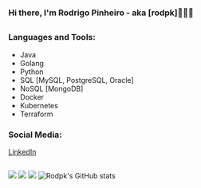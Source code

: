 ### Hi there, I'm Rodrigo Pinheiro - aka [rodpk]👋🇧🇷

##
### Languages and Tools:
- Java      
- Golang
- Python
- SQL [MySQL, PostgreSQL, Oracle]
- NoSQL [MongoDB]
- Docker
- Kubernetes
- Terraform

### Social Media:
[LinkedIn]


##
![](http://github-profile-summary-cards.vercel.app/api/cards/profile-details?username=rodpk&theme=dracula)
![](http://github-profile-summary-cards.vercel.app/api/cards/repos-per-language?username=rodpk&theme=dracula)
![](http://github-profile-summary-cards.vercel.app/api/cards/stats?username=rodpk&theme=dracula)
![Rodpk's GitHub stats](https://github-readme-stats.vercel.app/api?username=rodpk&show_icons=true&theme=dracula&hide_border=true)
##


[LinkedIn]: https://www.linkedin.com/in/rodpinheiro/
